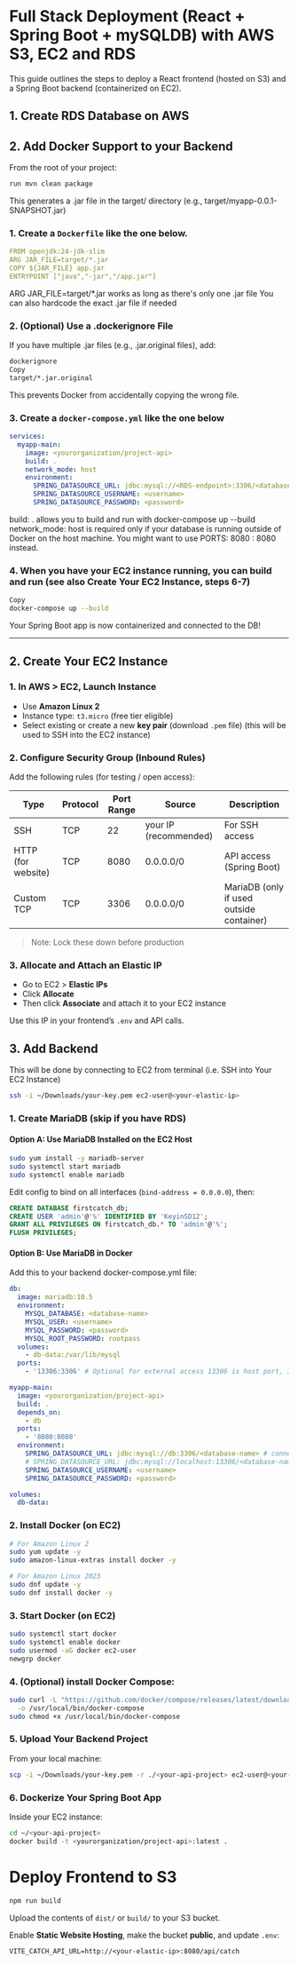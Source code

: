 # Full Stack Deployment (React + Spring Boot + mySQLDB) with AWS S3, EC2 and RDS

This guide outlines the steps to deploy a React frontend (hosted on S3) and a Spring Boot backend (containerized on EC2).

## 1. Create RDS Database on AWS

## 2. Add Docker Support to your Backend

From the root of your project:

```bash
run mvn clean package
```

This generates a .jar file in the target/ directory (e.g., target/myapp-0.0.1-SNAPSHOT.jar)

### 1. Create a `Dockerfile` like the one below.

```yml
FROM openjdk:24-jdk-slim
ARG JAR_FILE=target/*.jar
COPY ${JAR_FILE} app.jar
ENTRYPOINT ["java","-jar","/app.jar"]
```

ARG JAR_FILE=target/\*.jar works as long as there's only one .jar file
You can also hardcode the exact .jar file if needed

### 2. (Optional) Use a .dockerignore File

If you have multiple .jar files (e.g., .jar.original files), add:

```bash
dockerignore
Copy
target/*.jar.original
```

This prevents Docker from accidentally copying the wrong file.

### 3. Create a `docker-compose.yml` like the one below

```yaml
services:
  myapp-main:
    image: <yourorganization/project-api>
    build: .
    network_mode: host
    environment:
      SPRING_DATASOURCE_URL: jdbc:mysql://<RDS-endpoint>:3306/<database-name>
      SPRING_DATASOURCE_USERNAME: <username>
      SPRING_DATASOURCE_PASSWORD: <password>
```

build: . allows you to build and run with docker-compose up --build
network_mode: host is required only if your database is running outside of Docker on the host machine. You might want to use PORTS: 8080 : 8080 instead.

### 4. When you have your EC2 instance running, you can build and run (see also **Create Your EC2 Instance**, steps 6-7)

```bash
Copy
docker-compose up --build
```

Your Spring Boot app is now containerized and connected to the DB!

---

## 2. Create Your EC2 Instance

### 1. In AWS > EC2, Launch Instance

- Use **Amazon Linux 2**
- Instance type: `t3.micro` (free tier eligible)
- Select existing or create a new **key pair** (download `.pem` file) (this will be used to SSH into the EC2 instance)

### 2. Configure Security Group (Inbound Rules)

Add the following rules (for testing / open access):

| Type               | Protocol | Port Range | Source                | Description                              |
| ------------------ | -------- | ---------- | --------------------- | ---------------------------------------- |
| SSH                | TCP      | 22         | your IP (recommended) | For SSH access                           |
| HTTP (for website) | TCP      | 8080       | 0.0.0.0/0             | API access (Spring Boot)                 |
| Custom TCP         | TCP      | 3306       | 0.0.0.0/0             | MariaDB (only if used outside container) |

> Note: Lock these down before production

### 3. Allocate and Attach an Elastic IP

- Go to EC2 > **Elastic IPs**
- Click **Allocate**
- Then click **Associate** and attach it to your EC2 instance

Use this IP in your frontend’s `.env` and API calls.

## 3. Add Backend

This will be done by connecting to EC2 from terminal (i.e. SSH into Your EC2 Instance)

```bash
ssh -i ~/Downloads/your-key.pem ec2-user@<your-elastic-ip>
```

### 1. Create MariaDB (skip if you have RDS)

#### Option A: Use MariaDB Installed on the EC2 Host

```bash
sudo yum install -y mariadb-server
sudo systemctl start mariadb
sudo systemctl enable mariadb
```

Edit config to bind on all interfaces (`bind-address = 0.0.0.0`), then:

```sql
CREATE DATABASE firstcatch_db;
CREATE USER 'admin'@'%' IDENTIFIED BY 'KeyinSD12';
GRANT ALL PRIVILEGES ON firstcatch_db.* TO 'admin'@'%';
FLUSH PRIVILEGES;
```

#### Option B: Use MariaDB in Docker

Add this to your backend docker-compose.yml file:

```yaml
db:
  image: mariadb:10.5
  environment:
    MYSQL_DATABASE: <database-name>
    MYSQL_USER: <username>
    MYSQL_PASSWORD: <password>
    MYSQL_ROOT_PASSWORD: rootpass
  volumes:
    - db-data:/var/lib/mysql
  ports:
    - '13306:3306' # Optional for external access 13306 is host port, 3306 is container port

myapp-main:
  image: <yourorganization/project-api>
  build: .
  depends_on:
    - db
  ports:
    - '8080:8080'
  environment:
    SPRING_DATASOURCE_URL: jdbc:mysql://db:3306/<database-name> # connect to DB from inside Docker (Spring Boot App)
    # SPRING_DATASOURCE_URL: jdbc:mysql://localhost:13306/<database-name> # connect to DB from host machine
    SPRING_DATASOURCE_USERNAME: <username>
    SPRING_DATASOURCE_PASSWORD: <password>

volumes:
  db-data:
```

### 2. Install Docker (on EC2)

```bash
# For Amazon Linux 2
sudo yum update -y
sudo amazon-linux-extras install docker -y
```

```bash
# For Amazon Linux 2023
sudo dnf update -y
sudo dnf install docker -y
```

### 3. Start Docker (on EC2)

```bash
sudo systemctl start docker
sudo systemctl enable docker
sudo usermod -aG docker ec2-user
newgrp docker
```

### 4. (Optional) install Docker Compose:

```bash
sudo curl -L "https://github.com/docker/compose/releases/latest/download/docker-compose-$(uname -s)-$(uname -m)" \
  -o /usr/local/bin/docker-compose
sudo chmod +x /usr/local/bin/docker-compose
```

### 5. Upload Your Backend Project

From your local machine:

```bash
scp -i ~/Downloads/your-key.pem -r ./<your-api-project> ec2-user@<your-elastic-ip>:~/
```

### 6. Dockerize Your Spring Boot App

Inside your EC2 instance:

```bash
cd ~/<your-api-project>
docker build -t <yourorganization/project-api>:latest .
```

# Deploy Frontend to S3

```bash
npm run build
```

Upload the contents of `dist/` or `build/` to your S3 bucket.

Enable **Static Website Hosting**, make the bucket **public**, and update `.env`:

```env
VITE_CATCH_API_URL=http://<your-elastic-ip>:8080/api/catch
```
